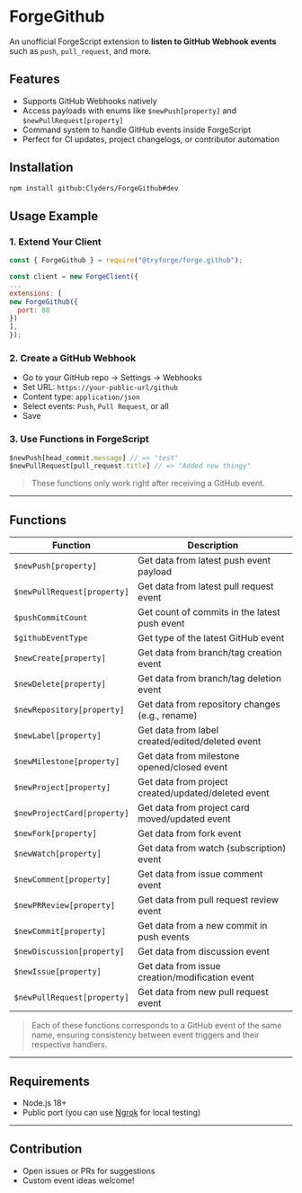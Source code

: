 # ForgeGithub

An unofficial ForgeScript extension to **listen to GitHub Webhook events** such as `push`, `pull_request`, and more.

## Features

- Supports GitHub Webhooks natively
- Access payloads with enums like `$newPush[property]` and `$newPullRequest[property]`
- Command system to handle GitHub events inside ForgeScript
- Perfect for CI updates, project changelogs, or contributor automation

## Installation

```bash
npm install github:Clyders/ForgeGithub#dev
```

## Usage Example

### 1. Extend Your Client

```js
const { ForgeGithub } = require("@tryforge/forge.github");

const client = new ForgeClient({
...
extensions: [
new ForgeGithub({
  port: 80
})
],
});
```

### 2. Create a GitHub Webhook

* Go to your GitHub repo → Settings → Webhooks
* Set URL: `https://your-public-url/github`
* Content type: `application/json`
* Select events: `Push`, `Pull Request`, or all
* Save

### 3. Use Functions in ForgeScript

```js
$newPush[head_commit.message] // => "test"
$newPullRequest[pull_request.title] // => "Added new thingy"
```

> These functions only work right after receiving a GitHub event.

---

## Functions

| Function                    | Description                                          |
| ----------------------------|------------------------------------------------------|
| `$newPush[property]`        | Get data from latest push event payload              |
| `$newPullRequest[property]` | Get data from latest pull request event              |
| `$pushCommitCount`          | Get count of commits in the latest push event        |
| `$githubEventType`          | Get type of the latest GitHub event                  |
| `$newCreate[property]`      | Get data from branch/tag creation event              |
| `$newDelete[property]`      | Get data from branch/tag deletion event              |
| `$newRepository[property]`  | Get data from repository changes (e.g., rename)      |
| `$newLabel[property]`       | Get data from label created/edited/deleted event     |
| `$newMilestone[property]`   | Get data from milestone opened/closed event          |
| `$newProject[property]`     | Get data from project created/updated/deleted event  |
| `$newProjectCard[property]` | Get data from project card moved/updated event       |
| `$newFork[property]`        | Get data from fork event                             |
| `$newWatch[property]`       | Get data from watch (subscription) event             |
| `$newComment[property]`     | Get data from issue comment event                    |
| `$newPRReview[property]`    | Get data from pull request review event              |
| `$newCommit[property]`      | Get data from a new commit in push events            |
| `$newDiscussion[property]`  | Get data from discussion event                       |
| `$newIssue[property]`       | Get data from issue creation/modification event      |
| `$newPullRequest[property]` | Get data from new pull request event                 |

> Each of these functions corresponds to a GitHub event of the same name, ensuring consistency between event triggers and their respective handlers.

---

## Requirements

* Node.js 18+
* Public port (you can use [Ngrok](https://ngrok.com) for local testing)

---

## Contribution

* Open issues or PRs for suggestions
* Custom event ideas welcome!
